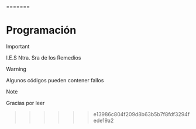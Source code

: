 =======
# Programación
> [!IMPORTANT]
> I.E.S Ntra. Sra de los Remedios

> [!WARNING]
> Algunos códigos pueden contener fallos

>[!NOTE]
>Gracias por leer 
>>>>>>> e13986c804f209d8b63b5b7f8fdf3294fede19a2
